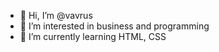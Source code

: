 - 👋 Hi, I’m @vavrus
- 👀 I’m interested in business and programming
- 🌱 I’m currently learning HTML, CSS
